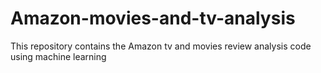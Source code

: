 # Amazon-movies-and-tv-analysis
This repository contains the Amazon tv and movies review analysis code using machine learning
